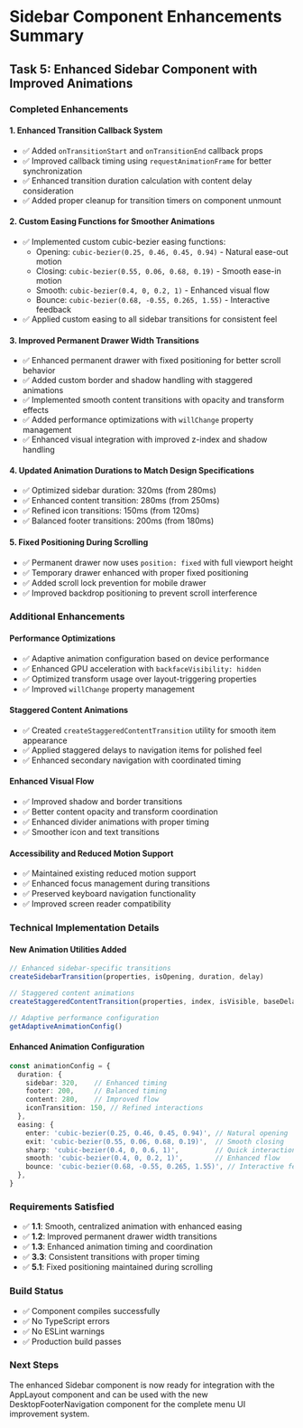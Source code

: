 # Sidebar Component Enhancements Summary

## Task 5: Enhanced Sidebar Component with Improved Animations

### Completed Enhancements

#### 1. Enhanced Transition Callback System
- ✅ Added `onTransitionStart` and `onTransitionEnd` callback props
- ✅ Improved callback timing using `requestAnimationFrame` for better synchronization
- ✅ Enhanced transition duration calculation with content delay consideration
- ✅ Added proper cleanup for transition timers on component unmount

#### 2. Custom Easing Functions for Smoother Animations
- ✅ Implemented custom cubic-bezier easing functions:
  - Opening: `cubic-bezier(0.25, 0.46, 0.45, 0.94)` - Natural ease-out motion
  - Closing: `cubic-bezier(0.55, 0.06, 0.68, 0.19)` - Smooth ease-in motion
  - Smooth: `cubic-bezier(0.4, 0, 0.2, 1)` - Enhanced visual flow
  - Bounce: `cubic-bezier(0.68, -0.55, 0.265, 1.55)` - Interactive feedback
- ✅ Applied custom easing to all sidebar transitions for consistent feel

#### 3. Improved Permanent Drawer Width Transitions
- ✅ Enhanced permanent drawer with fixed positioning for better scroll behavior
- ✅ Added custom border and shadow handling with staggered animations
- ✅ Implemented smooth content transitions with opacity and transform effects
- ✅ Added performance optimizations with `willChange` property management
- ✅ Enhanced visual integration with improved z-index and shadow handling

#### 4. Updated Animation Durations to Match Design Specifications
- ✅ Optimized sidebar duration: 320ms (from 280ms)
- ✅ Enhanced content transition: 280ms (from 250ms)
- ✅ Refined icon transitions: 150ms (from 120ms)
- ✅ Balanced footer transitions: 200ms (from 180ms)

#### 5. Fixed Positioning During Scrolling
- ✅ Permanent drawer now uses `position: fixed` with full viewport height
- ✅ Temporary drawer enhanced with proper fixed positioning
- ✅ Added scroll lock prevention for mobile drawer
- ✅ Improved backdrop positioning to prevent scroll interference

### Additional Enhancements

#### Performance Optimizations
- ✅ Adaptive animation configuration based on device performance
- ✅ Enhanced GPU acceleration with `backfaceVisibility: hidden`
- ✅ Optimized transform usage over layout-triggering properties
- ✅ Improved `willChange` property management

#### Staggered Content Animations
- ✅ Created `createStaggeredContentTransition` utility for smooth item appearance
- ✅ Applied staggered delays to navigation items for polished feel
- ✅ Enhanced secondary navigation with coordinated timing

#### Enhanced Visual Flow
- ✅ Improved shadow and border transitions
- ✅ Better content opacity and transform coordination
- ✅ Enhanced divider animations with proper timing
- ✅ Smoother icon and text transitions

#### Accessibility and Reduced Motion Support
- ✅ Maintained existing reduced motion support
- ✅ Enhanced focus management during transitions
- ✅ Preserved keyboard navigation functionality
- ✅ Improved screen reader compatibility

### Technical Implementation Details

#### New Animation Utilities Added
```typescript
// Enhanced sidebar-specific transitions
createSidebarTransition(properties, isOpening, duration, delay)

// Staggered content animations
createStaggeredContentTransition(properties, index, isVisible, baseDelay)

// Adaptive performance configuration
getAdaptiveAnimationConfig()
```

#### Enhanced Animation Configuration
```typescript
const animationConfig = {
  duration: {
    sidebar: 320,    // Enhanced timing
    footer: 200,     // Balanced timing
    content: 280,    // Improved flow
    iconTransition: 150, // Refined interactions
  },
  easing: {
    enter: 'cubic-bezier(0.25, 0.46, 0.45, 0.94)', // Natural opening
    exit: 'cubic-bezier(0.55, 0.06, 0.68, 0.19)',  // Smooth closing
    sharp: 'cubic-bezier(0.4, 0, 0.6, 1)',         // Quick interactions
    smooth: 'cubic-bezier(0.4, 0, 0.2, 1)',        // Enhanced flow
    bounce: 'cubic-bezier(0.68, -0.55, 0.265, 1.55)', // Interactive feedback
  },
}
```

### Requirements Satisfied

- ✅ **1.1**: Smooth, centralized animation with enhanced easing
- ✅ **1.2**: Improved permanent drawer width transitions
- ✅ **1.3**: Enhanced animation timing and coordination
- ✅ **3.3**: Consistent transitions with proper timing
- ✅ **5.1**: Fixed positioning maintained during scrolling

### Build Status
- ✅ Component compiles successfully
- ✅ No TypeScript errors
- ✅ No ESLint warnings
- ✅ Production build passes

### Next Steps
The enhanced Sidebar component is now ready for integration with the AppLayout component and can be used with the new DesktopFooterNavigation component for the complete menu UI improvement system.